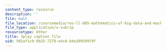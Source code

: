 ```yaml
---
content_type: resource
description: ''
file: null
file_location: /coursemedia/res-ll-005-mathematics-of-big-data-and-machine-learning-january-iap-2020/502af1c99b257278e4cdb4e30959979f_mbr667kATEg.srt
file_type: application/x-subrip
resourcetype: Other
title: 3play caption file
uid: 502af1c9-9b25-7278-e4cd-b4e30959979f
---
```

